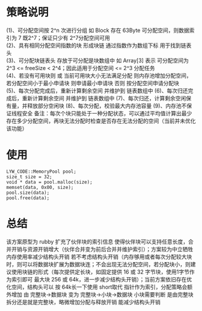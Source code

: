 # 策略说明
(1)、可分配空间按 2^n 次进行分组 如 Block 存在 63Byte 可分配空间，则数据索引为 7 既2^7；保证只少有 2^7分配空间可用  
(2)、具有相同分配空间指数的块 形成块链 通过指数作为数组下标 用于找到链表头  
(3)、可分配块链表头 存放于可分配是块数组中 如 Array[3] 表示 可分配空间为 2^3 <= freeSize < 2^4；因此适用于分配空间 <= 2^3 分配任务  
(4)、若没有可用块则 或 当前可用块大小无法满足分配 则内存池增加分配空间，若分配空间小于最小申请块 则申请最小申请块 否则 按分配空间申请分配块  
(5)、每次分配完成后，重新计算剩余空间 并维护到 链表数组中
(6)、每次归还完成后，重新计算剩余空间 并维护到 链表数组中
(7)、每次归还，计算剩余空闲保有量，并释放部分空闲块
(8)、每次分配，校验最大内存池容量
(9)、内存池不保证线程安全
备注：每次个块只能处于一种分配状态，可以通过平均值计算出最少存在多少分配空间，再块无法分配时检查是否存在无法分配的空间（当前并未优化该功能）
# 使用
    LYW_CODE::MemoryPool pool;  
    size_t size = 32;  
    void * data = pool.malloc(size);  
    memset(data, 0x00, size);  
    pool.size(data);
    pool.free(data);  

# 总结
该方案原型为 rubby 扩充了伙伴块的索引信息 使得伙伴块可以支持任意长度，合并开销与资源开销增大（伙伴合并变为前后合并并维护索引）；方案较为中立牺牲内存使用率减少结构头开销 若不考虑结构头开销（内存够用或者每次分配较大块时，则可以将数据块扩展为数据块连；不会出现无法分配空间，若分配块小，则建议使用块链的形式（每次提供定长块，如固定提供 16 或 32 字节块，使用1字节作为索引即可 最大块 256 或 64k，进一步减少结构头开销）；当前方案依旧存在优化空间，结构头可以 按 64k长一下使用 short取代 指针作为索引，分配策略会额外增加 由 完整块->数据块 变为 完整块->小块->数据块 小块需要判断 是由完整块拆分还是就是完整块，略微增加分配与释放开销 能减少结构头开销
